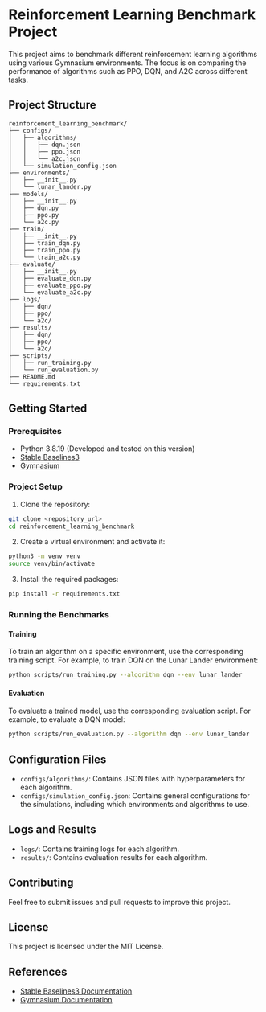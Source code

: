 # Reinforcement Learning Benchmark Project

This project aims to benchmark different reinforcement learning algorithms using various Gymnasium environments. The focus is on comparing the performance of algorithms such as PPO, DQN, and A2C across different tasks.

## Project Structure

```
reinforcement_learning_benchmark/
├── configs/
│   ├── algorithms/
│   │   ├── dqn.json
│   │   ├── ppo.json
│   │   └── a2c.json
│   └── simulation_config.json
├── environments/
│   ├── __init__.py
│   └── lunar_lander.py
├── models/
│   ├── __init__.py
│   ├── dqn.py
│   ├── ppo.py
│   └── a2c.py
├── train/
│   ├── __init__.py
│   ├── train_dqn.py
│   ├── train_ppo.py
│   └── train_a2c.py
├── evaluate/
│   ├── __init__.py
│   ├── evaluate_dqn.py
│   ├── evaluate_ppo.py
│   └── evaluate_a2c.py
├── logs/
│   ├── dqn/
│   ├── ppo/
│   └── a2c/
├── results/
│   ├── dqn/
│   ├── ppo/
│   └── a2c/
├── scripts/
│   ├── run_training.py
│   └── run_evaluation.py
├── README.md
└── requirements.txt
```

## Getting Started

### Prerequisites

- Python 3.8.19 (Developed and tested on this version)
- [Stable Baselines3](https://stable-baselines3.readthedocs.io/en/master/guide/install.html)
- [Gymnasium](https://gymnasium.farama.org/)

### Project Setup

1. Clone the repository:

```bash
git clone <repository_url>
cd reinforcement_learning_benchmark
```

2. Create a virtual environment and activate it:

```bash
python3 -m venv venv
source venv/bin/activate
```

3. Install the required packages:

```bash
pip install -r requirements.txt
```

### Running the Benchmarks

#### Training

To train an algorithm on a specific environment, use the corresponding training script. For example, to train DQN on the Lunar Lander environment:

```bash
python scripts/run_training.py --algorithm dqn --env lunar_lander
```

#### Evaluation

To evaluate a trained model, use the corresponding evaluation script. For example, to evaluate a DQN model:

```bash
python scripts/run_evaluation.py --algorithm dqn --env lunar_lander
```

## Configuration Files

- `configs/algorithms/`: Contains JSON files with hyperparameters for each algorithm.
- `configs/simulation_config.json`: Contains general configurations for the simulations, including which environments and algorithms to use.

## Logs and Results

- `logs/`: Contains training logs for each algorithm.
- `results/`: Contains evaluation results for each algorithm.

## Contributing

Feel free to submit issues and pull requests to improve this project.

## License

This project is licensed under the MIT License.

## References

- [Stable Baselines3 Documentation](https://stable-baselines3.readthedocs.io/en/master/)
- [Gymnasium Documentation](https://gymnasium.farama.org/)

